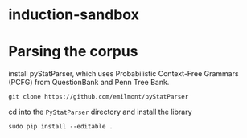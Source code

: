 # induction-sandbox

# Parsing the corpus

install pyStatParser, which uses Probabilistic Context-Free Grammars (PCFG) from QuestionBank and Penn Tree Bank.

```
git clone https://github.com/emilmont/pyStatParser
```

cd into the `PyStatParser` directory and install the library
```
sudo pip install --editable .
```


